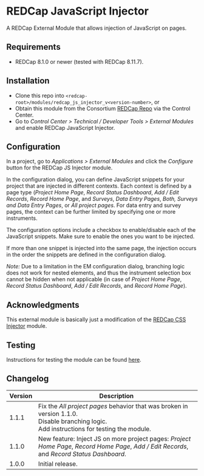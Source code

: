 # REDCap JavaScript Injector

A REDCap External Module that allows injection of JavaScript on pages.

## Requirements

- REDCap 8.1.0 or newer (tested with REDCap 8.11.7).

## Installation

- Clone this repo into `<redcap-root>/modules/redcap_js_injector_v<version-number>`, or
- Obtain this module from the Consortium [REDCap Repo](https://redcap.vanderbilt.edu/consortium/modules/index.php) via the Control Center.
- Go to _Control Center > Technical / Developer Tools > External Modules_ and enable REDCap JavaScript Injector.

## Configuration

In a project, go to _Applications > External Modules_ and click the _Configure_ button for the REDCap JS Injector module.

In the configuration dialog, you can define JavaScript snippets for your project that are injected in different contexts. Each context is defined by a page type (_Project Home Page_, _Record Status Dashboard_, _Add / Edit Records_, _Record Home Page_, and _Surveys_, _Data Entry Pages_, _Both, Surveys and Data Entry Pages_, or _All project pages_. For data entry and survey pages, the context can be further limited by specifying one or more instruments.

The configuration options include a checkbox to enable/disable each of the JavaScript snippets. Make sure to enable the ones you want to be injected.

If more than one snippet is injected into the same page, the injection occurs in the order the snippets are defined in the configuration dialog.

_Note:_ Due to a limitation in the EM configuration dialog, branching logic does not work for nested elements, and thus the instrument selection box cannot be hidden when not applicable (in case of _Project Home Page_, _Record Status Dashboard_, _Add / Edit Records_, and _Record Home Page_).

## Acknowledgments

This external module is basically just a modification of the [REDCap CSS Injector](https://github.com/ctsit/redcap_css_injector) module.

## Testing

Instructions for testing the module can be found [here](?prefix=redcap_javascript_injector&page=tests/JavaScriptInjectorManualTest.md).

## Changelog

Version | Description
------- | ------------------
1.1.1 | Fix the _All project pages_ behavior that was broken in version 1.1.0.<br>Disable branching logic.<br>Add instructions for testing the module.
1.1.0   | New feature: Inject JS on more project pages: _Project Home Page_, _Record Home Page_, _Add / Edit Records_, and _Record Status Dashboard_.
1.0.0   | Initial release.
